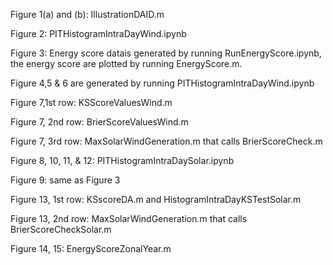 Figure 1(a) and (b): IllustrationDAID.m

Figure 2: PITHistogramIntraDayWind.ipynb

Figure 3: Energy score datais generated by running RunEnergyScore.ipynb, the energy score are plotted by running EnergyScore.m. 

Figure 4,5 & 6 are generated by running PITHistogramIntraDayWind.ipynb

Figure 7,1st row: KSScoreValuesWind.m

Figure 7, 2nd row: BrierScoreValuesWind.m

Figure 7, 3rd row: MaxSolarWindGeneration.m  that calls BrierScoreCheck.m

Figure 8, 10, 11, & 12: PITHistogramIntraDaySolar.ipynb

Figure 9: same as Figure 3

Figure 13, 1st row: KSscoreDA.m and HistogramIntraDayKSTestSolar.m

Figure 13, 2nd row: MaxSolarWindGeneration.m  that calls BrierScoreCheckSolar.m

Figure 14, 15: EnergyScoreZonalYear.m
